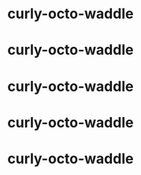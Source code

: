 # curly-octo-waddle
# curly-octo-waddle
# curly-octo-waddle
# curly-octo-waddle
# curly-octo-waddle
